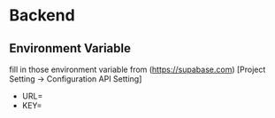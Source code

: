 # Backend

## Environment Variable
fill in those environment variable from (https://supabase.com) [Project Setting -> Configuration API Setting]
- URL=
- KEY=